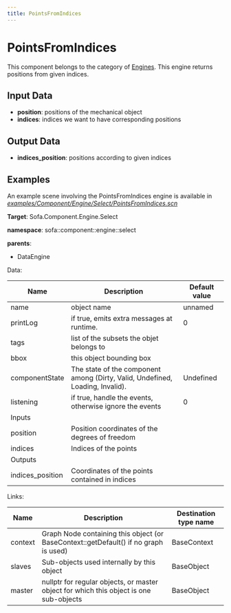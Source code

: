 ```yaml
---
title: PointsFromIndices
---
```


PointsFromIndices
================

This component belongs to the category of [Engines](https://www.sofa-framework.org/community/doc/simulation-principles/engine/). This engine returns positions from given indices.

Input Data
----------

-   **position**: positions of the mechanical object
-   **indices**: indices we want to have corresponding positions

Output Data
----------

-   **indices\_position**: positions according to given indices  

Examples
--------

An example scene involving the PointsFromIndices engine is available in [*examples/Component/Engine/Select/PointsFromIndices.scn*](https://github.com/sofa-framework/sofa/blob/master/examples/Component/Engine/Select/PointsFromIndices.scn)
<!-- automatically generated doc START -->
__Target__: Sofa.Component.Engine.Select

__namespace__: sofa::component::engine::select

__parents__:

- DataEngine

Data: 

<table>
    <thead>
        <tr>
            <th>Name</th>
            <th>Description</th>
            <th>Default value</th>
        </tr>
    </thead>
    <tbody>
	<tr>
		<td>name</td>
		<td>
object name
		</td>
		<td>unnamed</td>
	</tr>
	<tr>
		<td>printLog</td>
		<td>
if true, emits extra messages at runtime.
		</td>
		<td>0</td>
	</tr>
	<tr>
		<td>tags</td>
		<td>
list of the subsets the objet belongs to
		</td>
		<td></td>
	</tr>
	<tr>
		<td>bbox</td>
		<td>
this object bounding box
		</td>
		<td></td>
	</tr>
	<tr>
		<td>componentState</td>
		<td>
The state of the component among (Dirty, Valid, Undefined, Loading, Invalid).
		</td>
		<td>Undefined</td>
	</tr>
	<tr>
		<td>listening</td>
		<td>
if true, handle the events, otherwise ignore the events
		</td>
		<td>0</td>
	</tr>
	<tr>
		<td colspan="3">Inputs</td>
	</tr>
	<tr>
		<td>position</td>
		<td>
Position coordinates of the degrees of freedom
		</td>
		<td></td>
	</tr>
	<tr>
		<td>indices</td>
		<td>
Indices of the points
		</td>
		<td></td>
	</tr>
	<tr>
		<td colspan="3">Outputs</td>
	</tr>
	<tr>
		<td>indices_position</td>
		<td>
Coordinates of the points contained in indices
		</td>
		<td></td>
	</tr>

</tbody>
</table>

Links: 


| Name | Description | Destination type name |
| ---- | ----------- | --------------------- |
|context|Graph Node containing this object (or BaseContext::getDefault() if no graph is used)|BaseContext|
|slaves|Sub-objects used internally by this object|BaseObject|
|master|nullptr for regular objects, or master object for which this object is one sub-objects|BaseObject|


<!-- automatically generated doc END -->
